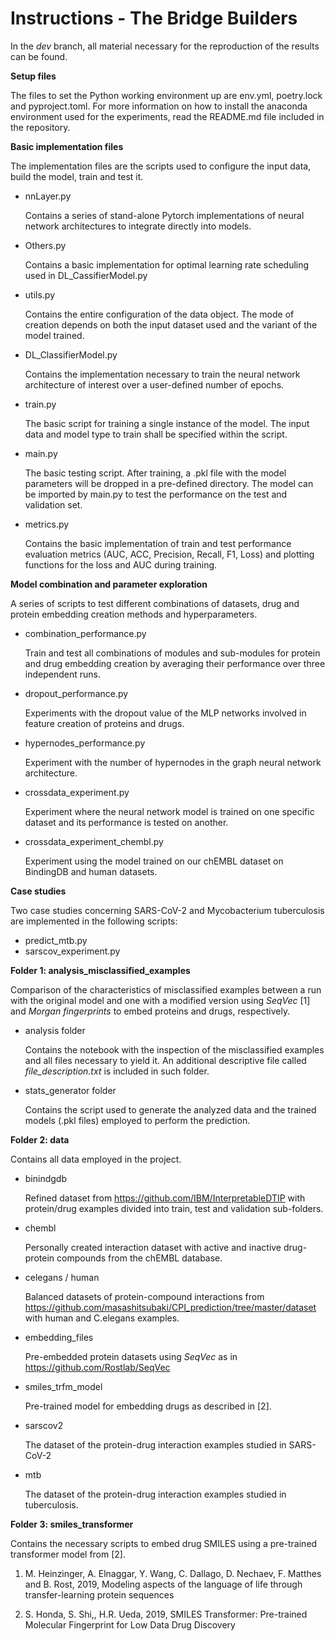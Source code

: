 # Instructions - The Bridge Builders

In the *dev* branch, all material necessary for the reproduction of the results can be found. 

**Setup files**

The files to set the Python working environment up are env.yml, poetry.lock and pyproject.toml. For more information on how to install the anaconda environment used for the experiments, read the README.md file included in the repository.

**Basic implementation files**

The implementation files are the scripts used to configure the input data, build the model, train and test it. 

- nnLayer.py

  Contains a series of stand-alone Pytorch implementations of neural network architectures to integrate directly into models.

- Others.py

  Contains a basic implementation for optimal learning rate scheduling used in DL_CassifierModel.py

- utils.py

  Contains the entire configuration of the data object. The mode of creation depends on both the input dataset used and the variant of the model trained. 

- DL_ClassifierModel.py

  Contains the implementation necessary to train the neural network architecture of interest over a user-defined number of epochs.

- train.py

  The basic script for training a single instance of the model. The input data and model type to train shall be specified within the script.

- main.py

  The basic testing script. After training, a .pkl file with the model parameters will be dropped in a pre-defined directory. The model can be imported by main.py to test the performance on the test and validation set. 

- metrics.py

  Contains the basic implementation of train and test performance evaluation metrics (AUC, ACC, Precision, Recall, F1, Loss) and plotting functions for the loss and AUC during training.

**Model combination and parameter exploration**

A series of scripts to test different combinations of datasets, drug and protein embedding creation methods and hyperparameters.

- combination_performance.py

  Train and test all combinations of modules and sub-modules for protein and drug embedding creation by averaging their performance over three independent runs.

- dropout_performance.py 

  Experiments with the dropout value of the MLP networks involved in feature creation of proteins and drugs.

- hypernodes_performance.py

  Experiment with the number of hypernodes in the graph neural network architecture.

- crossdata_experiment.py

  Experiment where the neural network model is trained on one specific dataset and its performance is tested on another.
  
- crossdata_experiment_chembl.py

  Experiment using the model trained on our chEMBL dataset on BindingDB and human datasets.

**Case studies**

Two case studies concerning SARS-CoV-2 and Mycobacterium tuberculosis are implemented in the following scripts:

- predict_mtb.py
- sarscov_experiment.py

**Folder 1:  analysis_misclassified_examples**

Comparison of the characteristics of misclassified examples between a run with the original model and one with a modified version using *SeqVec* [1] and *Morgan fingerprints* to embed proteins and drugs, respectively.

- analysis folder

  Contains the notebook with the inspection of the misclassified examples and all files necessary to yield it. An additional descriptive file called *file_description.txt* is included in such folder.

- stats_generator folder

  Contains the script used to generate the analyzed data and the trained models (.pkl files) employed to perform the prediction. 

**Folder 2: data**

Contains all data employed in the project. 

- binindgdb

  Refined dataset from https://github.com/IBM/InterpretableDTIP with protein/drug examples divided into train, test and validation sub-folders.

- chembl

  Personally created interaction dataset with active and inactive drug-protein compounds from the chEMBL database.

- celegans / human

  Balanced datasets of protein-compound interactions from https://github.com/masashitsubaki/CPI_prediction/tree/master/dataset with human and C.elegans examples.

- embedding_files

  Pre-embedded protein datasets using *SeqVec* as in https://github.com/Rostlab/SeqVec

- smiles_trfm_model

  Pre-trained model for embedding drugs as described in [2].

- sarscov2

  The dataset of the protein-drug interaction examples studied in SARS-CoV-2

- mtb

  The dataset of the protein-drug interaction examples studied in tuberculosis. 

  

**Folder 3: smiles_transformer**

Contains the necessary scripts to embed drug SMILES using a pre-trained transformer model from [2].








1. M. Heinzinger, A. Elnaggar, Y. Wang, C. Dallago, D. Nechaev, F. Matthes and B. Rost, 2019, Modeling aspects of the language of life through transfer-learning protein sequences

2. S. Honda, S. Shi,, H.R. Ueda, 2019, SMILES Transformer: Pre-trained Molecular Fingerprint
   for Low Data Drug Discovery









